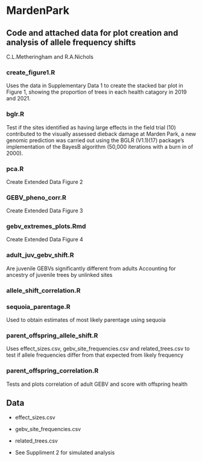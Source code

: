# MardenPark

## Code and attached data for plot creation and analysis of allele frequency shifts
C.L.Metheringham and R.A.Nichols

### create_figure1.R
Uses the data in Supplementary Data 1 to create the stacked bar plot in Figure 1, showing the proportion of trees in each health catagory in 2019 and 2021.

### bglr.R
Test if the sites identified as having large effects in the field trial (10) contributed to the visually assessed dieback damage at Marden Park, a new genomic prediction was carried out using the BGLR (V1.1)(17) package’s implementation of the BayesB algorithm (50,000 iterations with a burn in of 2000). 

### pca.R
Create Extended Data Figure 2

### GEBV_pheno_corr.R
Create Extended Data Figure 3

###  gebv_extremes_plots.Rmd
Create Extended Data Figure 4

###  adult_juv_gebv_shift.R
Are juvenile GEBVs significantly different from adults
Accounting for ancestry of juvenile trees by unlinked sites

### allele_shift_correlation.R

### sequoia_parentage.R 
Used to obtain estimates of most likely parentage using sequoia 

###  parent_offspring_allele_shift.R
Uses effect_sizes.csv, gebv_site_frequencies.csv and related_trees.csv to test if allele frequencies differ from that expected from likely frequency

###  parent_offspring_correlation.R
Tests and plots correlation of adult GEBV and score with offspring health

## Data
* effect_sizes.csv
* gebv_site_frequencies.csv
* related_trees.csv

* See Suppliment 2 for simulated analysis
